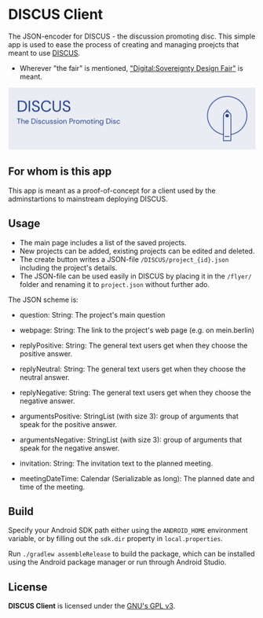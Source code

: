 # DISCUS Client

The JSON-encoder for DISCUS - the discussion promoting disc. This simple app is used to ease the process of creating and managing proejcts that meant to use [DISCUS](https://github.com/machiav3lli/discus_scripts).

- Wherever "the fair" is mentioned, ["Digital:Sovereignty Design Fair"](https://www.codingixd.org/design-fair-digitalsovereignty) is meant.

![](Banner.jpg)

## For whom is this app

This app is meant as a proof-of-concept for a client used by the adminstartions to mainstream deploying DISCUS.

## Usage

- The main page includes a list of the saved projects.
- New projects can be added, existing projects can be edited and deleted.
- The create button writes a JSON-file `/DISCUS/project_{id}.json` including the project's details.
- The JSON-file can be used easily in DISCUS by placing it in the `/flyer/` folder and renaming it to `project.json` without further ado.

The JSON scheme is:

- question: String: The project's main question

- webpage: String: The link to the project's web page (e.g. on mein.berlin)

- replyPositive: String: The general text users get when they choose the positive answer.

- replyNeutral: String: The general text users get when they choose the neutral answer.

- replyNegative: String: The general text users get when they choose the negative answer.

- argumentsPositive: StringList (with size 3): group of arguments that speak for the positive answer.

- argumentsNegative: StringList (with size 3): group of arguments that speak for the negative answer.

- invitation: String: The invitation text to the planned meeting.

- meetingDateTime: Calendar (Serializable as long): The planned date and time of the meeting.

## Build

Specify your Android SDK path either using the `ANDROID_HOME` environment variable, or by filling out the `sdk.dir` property in `local.properties`.

Run `./gradlew assembleRelease` to build the package, which can be installed using the Android package manager or run through Android Studio.

## License

**DISCUS Client** is licensed under the [GNU's GPL v3](LICENSE.md).
